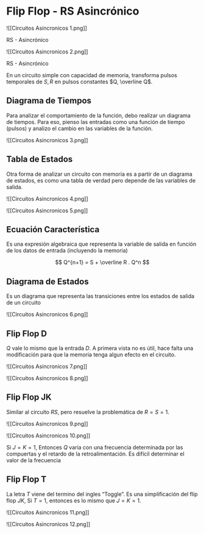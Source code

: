 # Flip Flop - RS Asincrónico

![[Circuitos Asincronicos 1.png]]

RS - Asincrónico

![[Circuitos Asincronicos 2.png]]

RS - Asincrónico

En un circuito simple con capacidad de memoria, transforma pulsos temporales de $S, R$ en pulsos constantes $Q, \overline Q$.

## Diagrama de Tiempos

Para analizar el comportamiento de la función, debo realizar un diagrama de tiempos. Para eso, pienso las entradas como una función de tiempo (pulsos) y analizo el cambio en las variables de la función.

![[Circuitos Asincronicos 3.png]]

## Tabla de Estados

Otra forma de analizar un circuito con memoria es a partir de un diagrama de estados, es como una tabla de verdad pero depende de las variables de salida.

![[Circuitos Asincronicos 4.png]]

![[Circuitos Asincronicos 5.png]]

## Ecuación Característica

Es una expresión algebraica que representa la variable de salida en función de los datos de entrada (incluyendo la memoria)

$$
Q^{n+1} = S + \overline R . Q^n
$$

## Diagrama de Estados

Es un diagrama que representa  las transiciones entre los estados de salida de un circuito

![[Circuitos Asincronicos 6.png]]

## Flip Flop D

$Q$ vale lo mismo que la entrada $D$. A primera vista no es útil, hace falta una modificación para que la memoria tenga algun efecto en el circuito.

![[Circuitos Asincronicos 7.png]]

![[Circuitos Asincronicos 8.png]]

## Flip Flop JK

Similar al circuito $RS$, pero resuelve la problemática de $R{=}S{=}1$.

![[Circuitos Asincronicos 9.png]]

![[Circuitos Asincronicos 10.png]]

Si $J{=}K{=}1$, Entonces $Q$ varia con una frecuencia determinada por las compuertas y el retardo de la retroalimentación. Es difícil determinar el valor de la frecuencia

## Flip Flop T

La letra $T$ viene del termino del ingles “Toggle”. Es una simplificación del flip flop $JK$, Si $T{=}1$, entonces es lo mismo que $J{=}K{=}1$.

![[Circuitos Asincronicos 11.png]]

![[Circuitos Asincronicos 12.png]]
